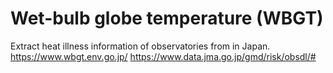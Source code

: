 # Wet-bulb globe temperature (WBGT)

Extract heat illness information of observatories from in Japan.
https://www.wbgt.env.go.jp/  https://www.data.jma.go.jp/gmd/risk/obsdl/#
